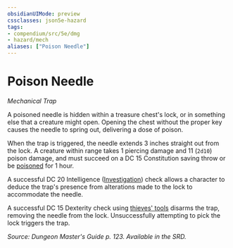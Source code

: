 ```yaml
---
obsidianUIMode: preview
cssclasses: json5e-hazard
tags:
- compendium/src/5e/dmg
- hazard/mech
aliases: ["Poison Needle"]
---
```

# Poison Needle
*Mechanical Trap*  

A poisoned needle is hidden within a treasure chest's lock, or in something else that a creature might open. Opening the chest without the proper key causes the needle to spring out, delivering a dose of poison.

When the trap is triggered, the needle extends 3 inches straight out from the lock. A creature within range takes 1 piercing damage and 11 (`2d10`) poison damage, and must succeed on a DC 15 Constitution saving throw or be [poisoned](5E2014官方资源/规则/conditions.md#poisoned) for 1 hour.

A successful DC 20 Intelligence ([Investigation](5E2014官方资源/规则/skills.md#Investigation)) check allows a character to deduce the trap's presence from alterations made to the lock to accommodate the needle.

A successful DC 15 Dexterity check using [thieves' tools](5E2014官方资源/items/thieves-tools.md) disarms the trap, removing the needle from the lock. Unsuccessfully attempting to pick the lock triggers the trap.

*Source: Dungeon Master's Guide p. 123. Available in the SRD.*
